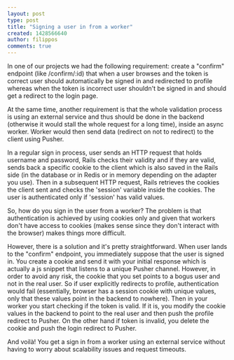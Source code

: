 ```yaml
---
layout: post
type: post
title: "Signing a user in from a worker"
created: 1428566640
author: filippos
comments: true
---
```


In one of our projects we had the following requirement: create a "confirm" endpoint (like /confirm/:id) that when a user browses and the token is correct user should automatically be signed in and redirected to profile whereas when the token is incorrect user shouldn't be signed in and should get a redirect to the login page.

At the same time, another requirement is that the whole validation process is using an external service and thus should be done in the backend (otherwise it would stall the whole request for a long time), inside an async worker. Worker would then send data (redirect on not to redirect) to the client using Pusher.

In a regular sign in process, user sends an HTTP request that holds username and password, Rails checks their validity and if they are valid, sends back a specific cookie to the client which is also saved in the Rails side (in the database or in Redis or in memory depending on the adapter you use). Then in a subsequent HTTP request, Rails retrieves the cookies the client sent and checks the 'session' variable inside the cookies. The user is authenticated only if 'session' has valid values.

So, how do you sign in the user from a worker? The problem is that authentication is achieved by using cookies only and given that workers don't have access to cookies (makes sense since they don't interact with the browser) makes things more difficult.

However, there is a solution and it's pretty straightforward. When user lands to the "confirm" endpoint, you immediately suppose that the user is signed in. You create a cookie and send it with your initial response which is actually a js snippet that listens to a unique Pusher channel. However, in order to avoid any risk, the cookie that you set points to a bogus user and not in the real user. So if user explicitly redirects to profile, authentication would fail (essentially, browser has a session cookie with unique values, only that these values point in the backend to nowhere). Then in your worker you start checking if the token is valid. If it is, you modify the cookie values in the backend to point to the real user and then push the profile redirect to Pusher. On the other hand if token is invalid, you delete the cookie and push the login redirect to Pusher.

And voilà! You get a sign in from a worker using an external service without having to worry about scalability issues and request timeouts.
